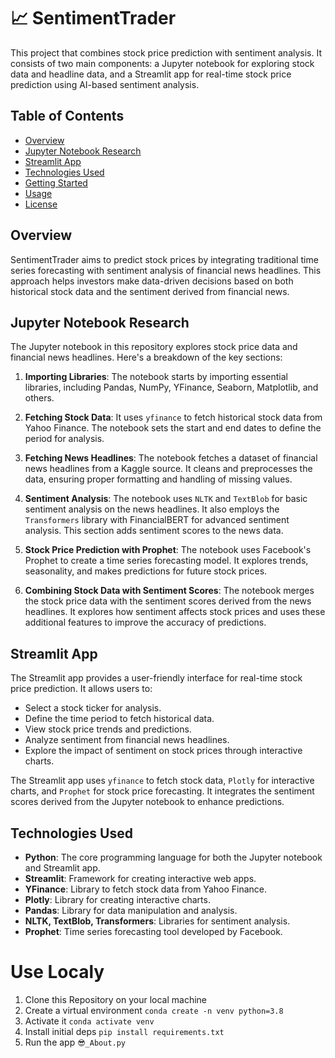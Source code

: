 # 📈 SentimentTrader

This project that combines stock price prediction with sentiment analysis. It consists of two main components: a Jupyter notebook for exploring stock data and headline data, and a Streamlit app for real-time stock price prediction using AI-based sentiment analysis.

## Table of Contents
- [Overview](#overview)
- [Jupyter Notebook Research](#jupyter-notebook-research)
- [Streamlit App](#streamlit-app)
- [Technologies Used](#technologies-used)
- [Getting Started](#getting-started)
- [Usage](#usage)
- [License](#license)

## Overview
SentimentTrader aims to predict stock prices by integrating traditional time series forecasting with sentiment analysis of financial news headlines. This approach helps investors make data-driven decisions based on both historical stock data and the sentiment derived from financial news.

## Jupyter Notebook Research
The Jupyter notebook in this repository explores stock price data and financial news headlines. Here's a breakdown of the key sections:

1. **Importing Libraries**: The notebook starts by importing essential libraries, including Pandas, NumPy, YFinance, Seaborn, Matplotlib, and others.

2. **Fetching Stock Data**: It uses `yfinance` to fetch historical stock data from Yahoo Finance. The notebook sets the start and end dates to define the period for analysis.

3. **Fetching News Headlines**: The notebook fetches a dataset of financial news headlines from a Kaggle source. It cleans and preprocesses the data, ensuring proper formatting and handling of missing values.

4. **Sentiment Analysis**: The notebook uses `NLTK` and `TextBlob` for basic sentiment analysis on the news headlines. It also employs the `Transformers` library with FinancialBERT for advanced sentiment analysis. This section adds sentiment scores to the news data.

5. **Stock Price Prediction with Prophet**: The notebook uses Facebook's Prophet to create a time series forecasting model. It explores trends, seasonality, and makes predictions for future stock prices.

6. **Combining Stock Data with Sentiment Scores**: The notebook merges the stock price data with the sentiment scores derived from the news headlines. It explores how sentiment affects stock prices and uses these additional features to improve the accuracy of predictions.

## Streamlit App
The Streamlit app provides a user-friendly interface for real-time stock price prediction. It allows users to:
- Select a stock ticker for analysis.
- Define the time period to fetch historical data.
- View stock price trends and predictions.
- Analyze sentiment from financial news headlines.
- Explore the impact of sentiment on stock prices through interactive charts.

The Streamlit app uses `yfinance` to fetch stock data, `Plotly` for interactive charts, and `Prophet` for stock price forecasting. It integrates the sentiment scores derived from the Jupyter notebook to enhance predictions.

## Technologies Used
- **Python**: The core programming language for both the Jupyter notebook and Streamlit app.
- **Streamlit**: Framework for creating interactive web apps.
- **YFinance**: Library to fetch stock data from Yahoo Finance.
- **Plotly**: Library for creating interactive charts.
- **Pandas**: Library for data manipulation and analysis.
- **NLTK, TextBlob, Transformers**: Libraries for sentiment analysis.
- **Prophet**: Time series forecasting tool developed by Facebook.

# Use Localy

1. Clone this Repository on your local machine
2. Create a virtual environment `conda create -n venv python=3.8` 
3. Activate it `conda activate venv`
4. Install initial deps `pip install requirements.txt`
5. Run the app `😎_About.py`

